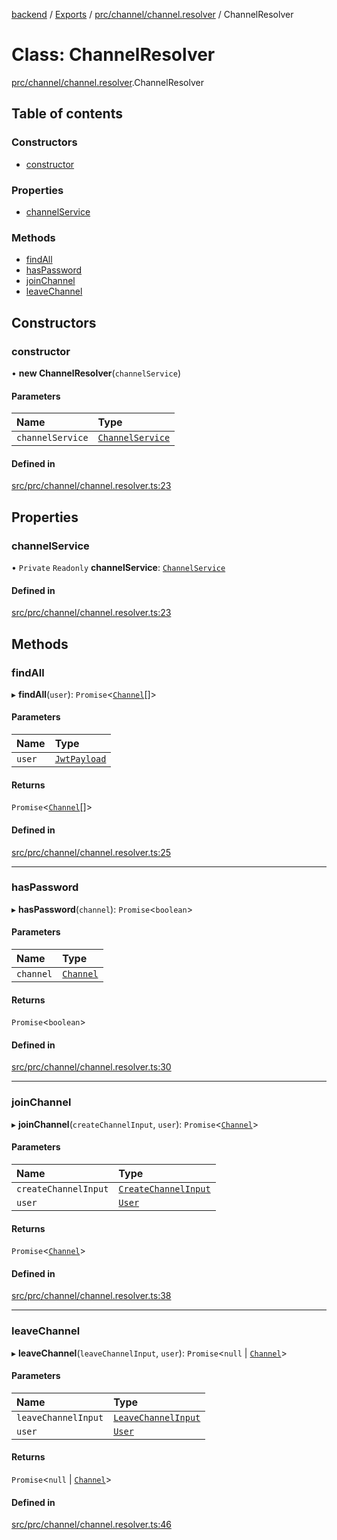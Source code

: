 [backend](../README.md) / [Exports](../modules.md) / [prc/channel/channel.resolver](../modules/prc_channel_channel_resolver.md) / ChannelResolver

# Class: ChannelResolver

[prc/channel/channel.resolver](../modules/prc_channel_channel_resolver.md).ChannelResolver

## Table of contents

### Constructors

- [constructor](prc_channel_channel_resolver.ChannelResolver.md#constructor)

### Properties

- [channelService](prc_channel_channel_resolver.ChannelResolver.md#channelservice)

### Methods

- [findAll](prc_channel_channel_resolver.ChannelResolver.md#findall)
- [hasPassword](prc_channel_channel_resolver.ChannelResolver.md#haspassword)
- [joinChannel](prc_channel_channel_resolver.ChannelResolver.md#joinchannel)
- [leaveChannel](prc_channel_channel_resolver.ChannelResolver.md#leavechannel)

## Constructors

### constructor

• **new ChannelResolver**(`channelService`)

#### Parameters

| Name | Type |
| :------ | :------ |
| `channelService` | [`ChannelService`](prc_channel_channel_service.ChannelService.md) |

#### Defined in

[src/prc/channel/channel.resolver.ts:23](https://github.com/GQDeltex/ft_transcendence/blob/main/backend/src/prc/channel/channel.resolver.ts#L23)

## Properties

### channelService

• `Private` `Readonly` **channelService**: [`ChannelService`](prc_channel_channel_service.ChannelService.md)

#### Defined in

[src/prc/channel/channel.resolver.ts:23](https://github.com/GQDeltex/ft_transcendence/blob/main/backend/src/prc/channel/channel.resolver.ts#L23)

## Methods

### findAll

▸ **findAll**(`user`): `Promise`<[`Channel`](prc_channel_entities_channel_entity.Channel.md)[]\>

#### Parameters

| Name | Type |
| :------ | :------ |
| `user` | [`JwtPayload`](../interfaces/auth_strategy_jwt_strategy.JwtPayload.md) |

#### Returns

`Promise`<[`Channel`](prc_channel_entities_channel_entity.Channel.md)[]\>

#### Defined in

[src/prc/channel/channel.resolver.ts:25](https://github.com/GQDeltex/ft_transcendence/blob/main/backend/src/prc/channel/channel.resolver.ts#L25)

___

### hasPassword

▸ **hasPassword**(`channel`): `Promise`<`boolean`\>

#### Parameters

| Name | Type |
| :------ | :------ |
| `channel` | [`Channel`](prc_channel_entities_channel_entity.Channel.md) |

#### Returns

`Promise`<`boolean`\>

#### Defined in

[src/prc/channel/channel.resolver.ts:30](https://github.com/GQDeltex/ft_transcendence/blob/main/backend/src/prc/channel/channel.resolver.ts#L30)

___

### joinChannel

▸ **joinChannel**(`createChannelInput`, `user`): `Promise`<[`Channel`](prc_channel_entities_channel_entity.Channel.md)\>

#### Parameters

| Name | Type |
| :------ | :------ |
| `createChannelInput` | [`CreateChannelInput`](prc_channel_channel_input.CreateChannelInput.md) |
| `user` | [`User`](users_entities_user_entity.User.md) |

#### Returns

`Promise`<[`Channel`](prc_channel_entities_channel_entity.Channel.md)\>

#### Defined in

[src/prc/channel/channel.resolver.ts:38](https://github.com/GQDeltex/ft_transcendence/blob/main/backend/src/prc/channel/channel.resolver.ts#L38)

___

### leaveChannel

▸ **leaveChannel**(`leaveChannelInput`, `user`): `Promise`<``null`` \| [`Channel`](prc_channel_entities_channel_entity.Channel.md)\>

#### Parameters

| Name | Type |
| :------ | :------ |
| `leaveChannelInput` | [`LeaveChannelInput`](prc_channel_channel_input.LeaveChannelInput.md) |
| `user` | [`User`](users_entities_user_entity.User.md) |

#### Returns

`Promise`<``null`` \| [`Channel`](prc_channel_entities_channel_entity.Channel.md)\>

#### Defined in

[src/prc/channel/channel.resolver.ts:46](https://github.com/GQDeltex/ft_transcendence/blob/main/backend/src/prc/channel/channel.resolver.ts#L46)
